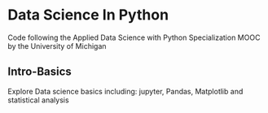 # Data Science In Python
Code following the Applied Data Science with Python Specialization MOOC by the University of Michigan

## Intro-Basics
Explore Data science basics including: jupyter, Pandas, Matplotlib and statistical analysis
